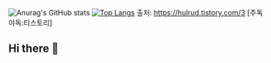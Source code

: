 ![Anurag's GitHub stats](https://github-readme-stats.vercel.app/api?username=YunYongJun&show_icons=true&theme=cobalt)
[![Top Langs](https://github-readme-stats.vercel.app/api/top-langs/?username=YunYongJun)](https://github.com/anuraghazra/github-readme-stats)
출처: https://hulrud.tistory.com/3 [주독야독:티스토리]
## Hi there 👋

<!--
**YunYongJun/YunYongJun** is a ✨ _special_ ✨ repository because its `README.md` (this file) appears on your GitHub profile.

Here are some ideas to get you started:

- 🔭 I’m currently working on ...
- 🌱 I’m currently learning ...
- 👯 I’m looking to collaborate on ...
- 🤔 I’m looking for help with ...
- 💬 Ask me about ...
- 📫 How to reach me: ...
- 😄 Pronouns: ...
- ⚡ Fun fact: ...
-->
